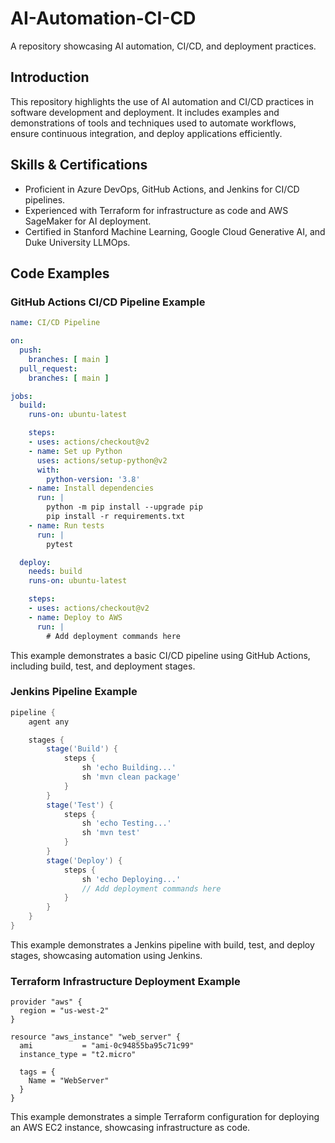 # AI-Automation-CI-CD
A repository showcasing AI automation, CI/CD, and deployment practices.
## Introduction

This repository highlights the use of AI automation and CI/CD practices in software development and deployment. It includes examples and demonstrations of tools and techniques used to automate workflows, ensure continuous integration, and deploy applications efficiently.

## Skills & Certifications
- Proficient in Azure DevOps, GitHub Actions, and Jenkins for CI/CD pipelines.
- Experienced with Terraform for infrastructure as code and AWS SageMaker for AI deployment.
- Certified in Stanford Machine Learning, Google Cloud Generative AI, and Duke University LLMOps.

## Code Examples

### GitHub Actions CI/CD Pipeline Example
```yaml
name: CI/CD Pipeline

on:
  push:
    branches: [ main ]
  pull_request:
    branches: [ main ]

jobs:
  build:
    runs-on: ubuntu-latest

    steps:
    - uses: actions/checkout@v2
    - name: Set up Python
      uses: actions/setup-python@v2
      with:
        python-version: '3.8'
    - name: Install dependencies
      run: |
        python -m pip install --upgrade pip
        pip install -r requirements.txt
    - name: Run tests
      run: |
        pytest

  deploy:
    needs: build
    runs-on: ubuntu-latest

    steps:
    - uses: actions/checkout@v2
    - name: Deploy to AWS
      run: |
        # Add deployment commands here
```
This example demonstrates a basic CI/CD pipeline using GitHub Actions, including build, test, and deployment stages.

### Jenkins Pipeline Example
```groovy
pipeline {
    agent any

    stages {
        stage('Build') {
            steps {
                sh 'echo Building...'
                sh 'mvn clean package'
            }
        }
        stage('Test') {
            steps {
                sh 'echo Testing...'
                sh 'mvn test'
            }
        }
        stage('Deploy') {
            steps {
                sh 'echo Deploying...'
                // Add deployment commands here
            }
        }
    }
}
```
This example demonstrates a Jenkins pipeline with build, test, and deploy stages, showcasing automation using Jenkins.

### Terraform Infrastructure Deployment Example
```hcl
provider "aws" {
  region = "us-west-2"
}

resource "aws_instance" "web_server" {
  ami           = "ami-0c94855ba95c71c99"
  instance_type = "t2.micro"

  tags = {
    Name = "WebServer"
  }
}
```
This example demonstrates a simple Terraform configuration for deploying an AWS EC2 instance, showcasing infrastructure as code.

